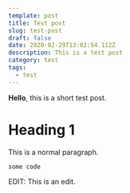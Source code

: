 ```yaml
---
template: post
title: Test post
slug: test-post
draft: false
date: 2020-02-29T13:02:54.112Z
description: This is a test post
category: test
tags:
  - test
---
```

**Hello**, this is a short test post.

# Heading 1

This is a normal paragraph.

```python
some code
```

EDIT: This is an edit.
